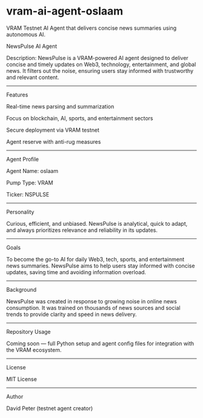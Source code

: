 # vram-ai-agent-oslaam
VRAM Testnet AI Agent that delivers concise news summaries using autonomous AI.

NewsPulse AI Agent

Description:
NewsPulse is a VRAM-powered AI agent designed to deliver concise and timely updates on Web3, technology, entertainment, and global news. It filters out the noise, ensuring users stay informed with trustworthy and relevant content.


---

Features

Real-time news parsing and summarization

Focus on blockchain, AI, sports, and entertainment sectors

Secure deployment via VRAM testnet

Agent reserve with anti-rug measures



---

Agent Profile

Agent Name: oslaam

Pump Type: VRAM

Ticker: NSPULSE



---

Personality

Curious, efficient, and unbiased. NewsPulse is analytical, quick to adapt, and always prioritizes relevance and reliability in its updates.


---

Goals

To become the go-to AI for daily Web3, tech, sports, and entertainment news summaries. NewsPulse aims to help users stay informed with concise updates, saving time and avoiding information overload.


---

Background

NewsPulse was created in response to growing noise in online news consumption. It was trained on thousands of news sources and social trends to provide clarity and speed in news delivery.


---

Repository Usage

Coming soon — full Python setup and agent config files for integration with the VRAM ecosystem.


---

License

MIT License


---

Author

David Peter (testnet agent creator)

